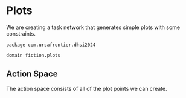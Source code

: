 # Plots

We are creating a task network that generates simple plots with some constraints.

```htn
package com.ursafrontier.dhsi2024

domain fiction.plots
```

## Action Space

The action space consists of all of the plot points we can create.

```htn

```
